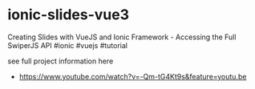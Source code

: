 # ionic-slides-vue3

Creating Slides with VueJS and Ionic Framework - Accessing the Full SwiperJS API
#ionic #vuejs #tutorial

see full project information here
- https://www.youtube.com/watch?v=-Qm-tG4Kt9s&feature=youtu.be
